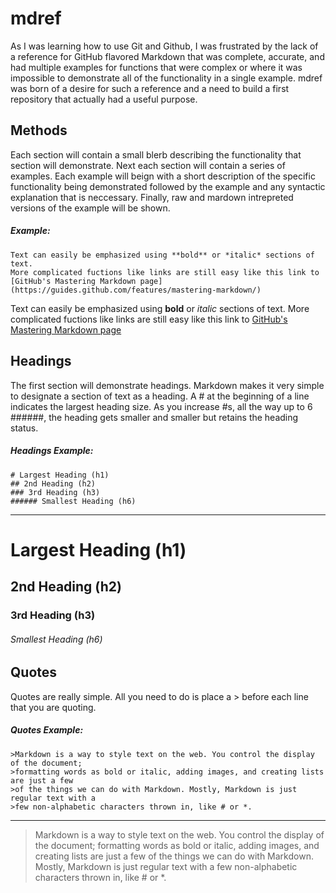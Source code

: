# mdref
As I was learning how to use Git and Github, I was frustrated by the lack of a reference 
for GitHub flavored Markdown that was complete, accurate, and had multiple examples for
functions that were complex or where it was impossible to demonstrate all of the 
functionality in a single example.  mdref was born of a desire for such a reference
and a need to build a first repository that actually had a useful purpose.

## Methods

Each section will contain a small blerb describing the functionality that section will 
demonstrate.  Next each section will contain a series of examples.   Each example will 
beign with a short description of the specific functionality being demonstrated followed 
by the example and any syntactic explanation that is neccessary.  Finally,  raw and 
mardown intrepreted versions of the example will be shown.


##### Example:

```
Text can easily be emphasized using **bold** or *italic* sections of text.
More complicated fuctions like links are still easy like this link to
[GitHub's Mastering Markdown page](https://guides.github.com/features/mastering-markdown/)
```

Text can easily be emphasized using **bold** or *italic* sections of text.
More complicated fuctions like links are still easy like this link to
[GitHub's Mastering Markdown page](https://guides.github.com/features/mastering-markdown/)

 


## Headings

The first section will demonstrate headings.   Markdown makes it very simple
to designate a section of text as a heading.   A # at the beginning of a line indicates
the largest heading size.   As you increase #s, all the way up to 6 ######, the heading
gets smaller and smaller but retains the heading status.

##### Headings Example:

```
# Largest Heading (h1)
## 2nd Heading (h2)
### 3rd Heading (h3)
###### Smallest Heading (h6)
```

--------------------------------------------------------------------------------------

# Largest Heading (h1)
## 2nd Heading (h2)
### 3rd Heading (h3)
###### Smallest Heading (h6)




## Quotes

Quotes are really simple.   All you need to do is place a > before each line
that you are quoting.   

##### Quotes Example:

```
>Markdown is a way to style text on the web. You control the display of the document;
>formatting words as bold or italic, adding images, and creating lists are just a few 
>of the things we can do with Markdown. Mostly, Markdown is just regular text with a 
>few non-alphabetic characters thrown in, like # or *.
```

--------------------------------------------------------------------------------------

>Markdown is a way to style text on the web. You control the display of the document;
>formatting words as bold or italic, adding images, and creating lists are just a few 
>of the things we can do with Markdown. Mostly, Markdown is just regular text with a 
>few non-alphabetic characters thrown in, like # or *.
